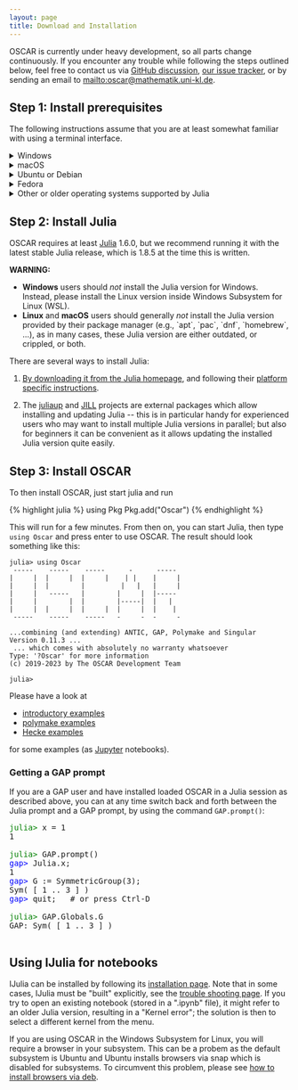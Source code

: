 ```yaml
---
layout: page
title: Download and Installation
---
```


OSCAR is currently under heavy development, so all parts
change continuously. If you encounter any trouble while following
the steps outlined below, feel free to contact us via
[GitHub discussion](https://github.com/oscar-system/Oscar.jl/discussions),
[our issue tracker](https://github.com/oscar-system/Oscar.jl/issues),
or by sending an email to <mailto:oscar@mathematik.uni-kl.de>.


## Step 1: Install prerequisites

The following instructions assume that you are at least somewhat familiar with using a
terminal interface.

<div class="clickdesc">

<details>
<summary>
Windows
</summary>
Please install Windows Subsystem for Linux (WSL) following the <a href="https://learn.microsoft.com/en-us/windows/wsl/install">official instructions</a>. You should now have an App "Ubuntu" in your start menu (run "explorer.exe ." in the Ubuntu terminal to open the current folder in the Windows File Explorer). You can now follow the instructions for <em><a href="#install-ubuntu">Ubuntu</a></em>. 
</details>

<details>
<summary>
macOS
</summary>
If you are using macOS 10.12 or newer, you need to install the Xcode command
line tools, as explained in the following instructions.
<ol>
<li>Launch a Terminal and copy and paste the command <code>xcode-select --install</code>, then press enter.</li>
<li>A window will appear asking you: <q>The xcode-select command requires
the command line developer tools. Would you like to install the tools
now?</q>. Confirm this by clicking <q>Install</q>.</li>
<li>Wait for this to complete; it needs to download about 130 MB of data.</li>
<li>You can verify that everything worked verifying the
<code>/Library/Developer/CommandLineTools/usr/bin/</code> exists and
contains executables such as <code>clang</code> and <code>clang++</code>,
the C and C++ compiler.</li>
</ol>
</details>

<details id="install-ubuntu">
<summary>
Ubuntu or Debian
</summary>
If you are using Ubuntu 18.04 "Bionic" or newer, or Debian 10 "Buster" or newer, proceed as follows:
Enter these commands into a terminal (this will prompt for your password
and requires that you have permissions to administer your computer).
{% highlight bash %}
sudo apt-get update
sudo apt-get install build-essential
{% endhighlight %}
</details>

<details>
<summary>
Fedora
</summary>
If you are using Fedora 28 or newer,
enter the following commands into a terminal (this will prompt for your password
and requires that you have permissions to administer your computer).
{% highlight bash %}
sudo dnf install gcc-c++ make
{% endhighlight %}
</details>

<details>
<summary>
Other or older operating systems supported by Julia
</summary>
We do not provided official support for other such systems at this time. But
if you wish to try anyway, you will need to install at least GNU make, and a
fairly recent C++ compiler supporting the C++17 standard.
Suitable compilers include
<ul>
<li>GNU C/C++ compiler (gcc) version 7 or newer,</li>
<li>Clang C/C++ compiler version 5 or newer,</li>
<li>Intel C/C++ Compiler (icc) version 19.0 or newer.</li>
</ul>
</details>

</div>

## Step 2: Install Julia

OSCAR requires at least [Julia](https://julialang.org) 1.6.0, but we recommend running it with the latest stable Julia release,
which is 1.8.5 at the time this is written.

<div class="message">
   <strong>WARNING:</strong>
   <ul>
   <li>
   <strong>Windows</strong> users should <em>not</em> install the Julia version for Windows.
   Instead, please install the Linux version inside Windows Subsystem for Linux (WSL).
   </li>
   <li>
   <strong>Linux</strong> and <strong>macOS</strong> users should generally <em>not</em> install the Julia version
   provided by their package manager (e.g., `apt`, `pac`, `dnf`, `homebrew`, ...), as in many cases,
   these Julia version are either outdated, or crippled, or both.
   </li>
   </ul>
</div>


There are several ways to install Julia:

1. [By downloading it from the Julia homepage](https://julialang.org/downloads/),
and following their [platform specific instructions](https://julialang.org/downloads/platform/).

2. The [juliaup](https://github.com/JuliaLang/juliaup) and
   [JILL](https://github.com/johnnychen94/jill.py) projects are
   external packages which allow installing and updating Julia -- this is
   in particular handy for experienced users who may want to install
   multiple Julia versions in parallel; but also for beginners it can be
   convenient as it allows updating the installed Julia version quite
   easily.

## Step 3: Install OSCAR

To then install OSCAR, just start julia and run

{% highlight julia %}
using Pkg
Pkg.add("Oscar")
{% endhighlight %}

This will run for a few minutes. From then on, you can start Julia, then type `using Oscar`
and press enter to use OSCAR. The result should look something like this:

```
julia> using Oscar
 -----    -----    -----      -      -----
|     |  |     |  |     |    | |    |     |
|     |  |        |         |   |   |     |
|     |   -----   |        |     |  |-----
|     |        |  |        |-----|  |   |
|     |  |     |  |     |  |     |  |    |
 -----    -----    -----   -     -  -     -

...combining (and extending) ANTIC, GAP, Polymake and Singular
Version 0.11.3 ...
 ... which comes with absolutely no warranty whatsoever
Type: '?Oscar' for more information
(c) 2019-2023 by The OSCAR Development Team

julia>
```

Please have a look at

  - [introductory examples](https://www.oscar-system.org/example/)
  - [polymake examples](https://github.com/micjoswig/oscar-notebooks)
  - [Hecke examples](https://github.com/thofma/HeckeTutorials.jl)

for some examples (as [Jupyter](https://jupyter.org/) notebooks).


### Getting a GAP prompt

If you are a GAP user and have installed loaded OSCAR in a Julia session as
described above, you can at any time switch back and forth between the Julia prompt
and a GAP prompt, by using the command `GAP.prompt()`:

<pre>
<span style="color: green">julia></span> x = 1
1

<span style="color: green">julia></span> GAP.prompt()
<span style="color: blue">gap></span> Julia.x;
1
<span style="color: blue">gap></span> G := SymmetricGroup(3);
Sym( [ 1 .. 3 ] )
<span style="color: blue">gap></span> quit;   # or press Ctrl-D

<span style="color: green">julia></span> GAP.Globals.G
GAP: Sym( [ 1 .. 3 ] )

</pre>



## Using IJulia for notebooks

IJulia can be installed by following its
[installation page](https://julialang.github.io/IJulia.jl/stable/manual/installation/).
Note that in some cases, IJulia must be "built" explicitly, see
the [trouble shooting page](https://julialang.github.io/IJulia.jl/stable/manual/troubleshooting/).
If you try to open an existing notebook (stored in a ".ipynb" file), it might refer to an
older Julia version, resulting in a "Kernel error"; the solution is then to select
a different kernel from the menu.

If you are using OSCAR in the Windows Subsystem for Linux, you will require a browser 
in your subsystem. This can be a probem as the default subsystem is Ubuntu and Ubuntu 
installs browsers via snap which is disabled for subsystems. To circumvent this problem, 
please see [how to install browsers via deb](https://www.omgubuntu.co.uk/2022/04/how-to-install-firefox-deb-apt-ubuntu-22-04).
